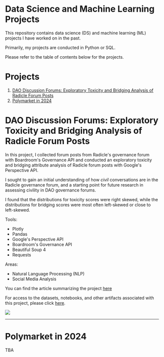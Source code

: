 # Data Science and Machine Learning Projects

This repository contains data science (DS) and machine learning (ML) projects I have worked on in the past.

Primarily, my projects are conducted in Python or SQL.

Please refer to the table of contents below for the projects.

# Projects

1. [DAO Discussion Forums: Exploratory Toxicity and Bridging Analysis of Radicle Forum Posts]()
2. [Polymarket in 2024]()


# DAO Discussion Forums: Exploratory Toxicity and Bridging Analysis of Radicle Forum Posts

In this project, I collected forum posts from Radicle's governance forum with Boardroom's Governance API and conducted an exploratory toxicity and bridging attribute analysis of Radicle forum posts with Google's Perspective API.

I sought to gain an initial understanding of how *civil* conversations are in the Radicle governance forum, and a starting point for future research in assessing civility in DAO governance forums.

I found that the distributions for toxicity scores were right skewed, while the distributions for bridging scores were most often left-skewed or close to left-skewed.

Tools:

- Plotly
- Pandas
- Google's Perspective API
- Boardroom's Governance API
- Beautiful Soup 4
- Requests

Areas:

- Natural Language Processing (NLP)
- Social Media Analysis

You can find the article summarizing the project [here](https://ledgerback.pubpub.org/pub/j7pwwxu9/release/2)

For access to the datasets, notebooks, and other artifacts associated with this project, please click [here]().

![](https://resize-v3.pubpub.org/eyJidWNrZXQiOiJhc3NldHMucHVicHViLm9yZyIsImtleSI6InVsc2t4ajBmL25ld3Bsb3QgKDcwKS0zMTczNjUzOTcyOTE2OC5wbmciLCJlZGl0cyI6eyJyZXNpemUiOnsid2lkdGgiOjE2MDAsImZpdCI6Imluc2lkZSIsIndpdGhvdXRFbmxhcmdlbWVudCI6dHJ1ZX19fQ==)

---

# Polymarket in 2024

TBA

